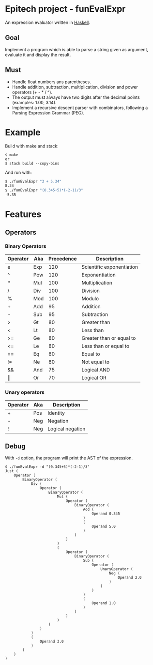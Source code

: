 # Epitech project - funEvalExpr

An expression evaluator written in [Haskell](https://www.haskell.org/).

## Goal

Implement a program which is able to parse a string given as argument, evaluate it and display the result.

## Must

- Handle float numbers ans parentheses.
- Handle addition, subtraction, multiplication, division and power operators (+ - \* / ^).
- The output must always have two digits after the decimal points (examples: 1.00, 3.14).
- Implement a recursive descent parser with combinators, following a Parsing Expression Grammar (PEG).

# Example

Build with make and stack:

```
$ make
or
$ stack build --copy-bins
```

And run with:

```bash
$ ./funEvalExpr "3 + 5.34"
8.34
$ ./funEvalExpr "(0.345+5)*(-2-1)/3"
-5.35
```

# Features

## Operators

### Binary Operators

| Operator | Aka | Precedence | Description               |
| -------- | --- | ---------- | ------------------------- |
| e        | Exp | 120        | Scientific exponentiation |
| ^        | Pow | 120        | Exponentiation            |
| \*       | Mul | 100        | Multiplication            |
| /        | Div | 100        | Division                  |
| %        | Mod | 100        | Modulo                    |
| +        | Add | 95         | Addition                  |
| -        | Sub | 95         | Subtraction               |
| >        | Gt  | 80         | Greater than              |
| <        | Lt  | 80         | Less than                 |
| >=       | Ge  | 80         | Greater than or equal to  |
| <=       | Le  | 80         | Less than or equal to     |
| ==       | Eq  | 80         | Equal to                  |
| !=       | Ne  | 80         | Not equal to              |
| &&       | And | 75         | Logical AND               |
| \|\|     | Or  | 70         | Logical OR                |

### Unary operators

| Operator | Aka | Description      |
| -------- | --- | ---------------- |
| +        | Pos | Identity         |
| -        | Neg | Negation         |
| !        | Neg | Logical negation |

## Debug

With `-d` option, the program will print the AST of the expression.

```
$ ./funEvalExpr -d "(0.345+5)*(-2-1)/3"
Just (
    Operator (
        BinaryOperator (
            Div (
                Operator (
                    BinaryOperator (
                        Mul (
                            Operator (
                                BinaryOperator (
                                    Add (
                                        Operand 0.345
                                    )
                                    (
                                        Operand 5.0
                                    )
                                )
                            )
                        )
                        (
                            Operator (
                                BinaryOperator (
                                    Sub (
                                        Operator (
                                            UnaryOperator (
                                                Neg (
                                                    Operand 2.0
                                                )
                                            )
                                        )
                                    )
                                    (
                                        Operand 1.0
                                    )
                                )
                            )
                        )
                    )
                )
            )
            (
                Operand 3.0
            )
        )
    )
)
```
